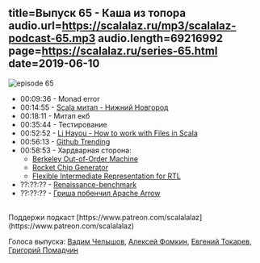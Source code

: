 title=Выпуск 65 - Каша из топора
audio.url=https://scalalaz.ru/mp3/scalalaz-podcast-65.mp3
audio.length=69216992
page=https://scalalaz.ru/series-65.html
date=2019-06-10
----
![episode 65](https://scalalaz.ru/img/episode65.jpg)

* 00:09:36 - Monad error
* 00:14:55 - [Scala митап - Нижний Новгород](https://vk.com/scala_nn?w=wall-181495622_2%2Ffe53fe4ba4ca423ccd)
* 00:18:11 - Mитап екб
* 00:35:44 - Тестирование
* 00:52:52 - [Li Hayou - How to work with Files in Scala](https://www.lihaoyi.com/post/HowtoworkwithFilesinScala.html)
* 00:56:13 - [Github Trending](https://github.com/trending/scala?since=monthly)
* 00:58:53 - Хардварная сторона:
    - [Berkeley Out-of-Order Machine](https://github.com/riscv-boom/riscv-boom)
    - [Rocket Chip Generator](https://github.com/freechipsproject/rocket-chip)
    - [Flexible Intermediate Representation for RTL](https://github.com/freechipsproject/firrtl)
* ??:??:?? - [Renaissance-benchmark](https://github.com/renaissance-benchmarks/renaissance)
* ??:??:?? - [Гриша побенчил Apache Arrow](https://github.com/pomadchin/arrow-benchmark)

<br/>
Поддержи подкаст [https://www.patreon.com/scalalalaz](https://www.patreon.com/scalalalaz)
<br/>


Голоса выпуска:
[Вадим Челышов](https://github.com/dos65),
[Алексей Фомкин](https://github.com/fomkin),
[Евгений Токарев](https://twitter.com/strobegen),
[Григорий Помадчин](https://github.com/pomadchin)
